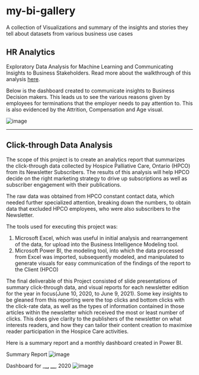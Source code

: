 # my-bi-gallery

A collection of Visualizations and summary of the insights and stories they tell about datasets from various business use cases

## HR Analytics

Exploratory Data Analysis for Machine Learning and Communicating Insights to Business Stakeholders. Read more about the walkthrough of this analysis [here]().

Below is the dashboard created to communicate insights to Business Decision makers. This leads us to see the various reasons given by employees for terminations that the employer needs to pay attention to. This is also evidenced by the Attrition, Compensation and Age visual.

![image]()

---

## Click-through Data Analysis

The scope of this project is to create an analytics report that summarizes the click-through data collected by Hospice Palliative Care, Ontario (HPCO) from its Newsletter Subscribers. The results of this analysis will help HPCO decide on the right marketing strategy to drive up subscriptions as well as subscriber engagement with their publications.

The raw data was obtained from HPCO constant contact data, which needed further specialized attention, breaking down the numbers, to obtain data that excluded HPCO employees, who were also subscribers to the Newsletter.

The tools used for executing this project was:

1. Microsoft Excel, which was useful in initial analysis and rearrangement of the data, for upload into the Business Intelligence Modeling tool.
2. Microsoft Power BI, the modeling tool, into which the data processed from Excel was imported, subsequently modeled, and manipulated to generate visuals for easy communication of the findings of the report to the Client (HPCO)

The final deliverable of this Project consisted of slide presentations of summary click-through data, and visual reports for each newsletter edition for the year in focus(June 10, 2020, to June 9, 2021). Some key insights to be gleaned from this reporting were the top clicks and bottom clicks with the click-rate data, as well as the types of information contained in those articles within the newsletter which received the most or least number of clicks. This does give clarity to the publishers of the newsletter on what interests readers, and how they can tailor their content creation to maximixe reader participation in the Hospice Care activities.

Here is a summary report and a monthly dashboard created in Power BI.

Summary Report
![image]()

Dashboard for \_**\_, \_\_**, 2020
![image]()
